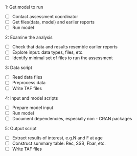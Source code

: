 1: Get model to run

- [ ] Contact assessment coordinator
- [ ] Get files(data, model) and earlier reports
- [ ] Run model

2: Examine the analysis

- [ ] Check that data and results resemble earlier reports
- [ ] Explore input: data types, files, etc.
- [ ] Identify minimal set of files to run the assessment

3: Data script

- [ ] Read data files
- [ ] Preprocess data
- [ ] Write TAF files

4: Input and model scripts

- [ ] Prepare model input
- [ ] Run model
- [ ] Document dependencies, especially non - CRAN packages

5: Output script

- [ ] Extract results of interest, e.g.N and F at age
- [ ] Construct summary table: Rec, SSB, Fbar, etc.
- [ ] Write TAF files
